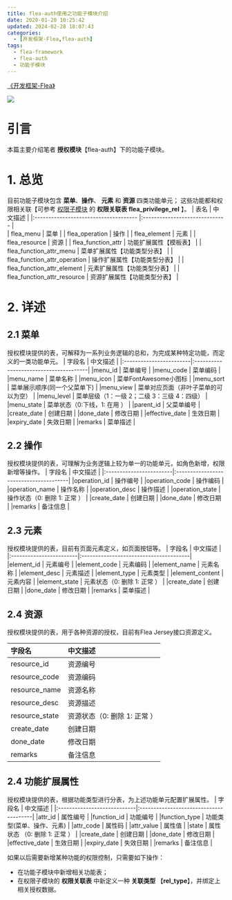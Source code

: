 ```yaml
---
title: flea-auth使用之功能子模块介绍
date: 2020-01-20 10:25:42
updated: 2024-02-28 18:07:43
categories:
  - [开发框架-Flea,flea-auth]
tags:
  - flea-framework
  - flea-auth
  - 功能子模块
---
```


[《开发框架-Flea》](/categories/开发框架-Flea/)

![](/images/flea-logo.png)

# 引言
本篇主要介绍笔者 **授权模块**【flea-auth】下的功能子模块。
# 1. 总览
目前功能子模块包含 **菜单**、**操作**、 **元素** 和 **资源** 四类功能单元；
这些功能都和权限相关联【可参考 [权限子模块](https://blog.csdn.net/u012855229/article/details/103719630) 的 **权限关联表 flea_privilege_rel** 】。
|  表名                    				   |  中文描述                        |
|:------------------------------------- |:------------------------------   |  
|  flea_menu                			|  菜单                            |
|  flea_operation           			|  操作                            |
|  flea_element            			|  元素                           |
|  flea_resource                       |  资源                                             |
|  flea_function_attr        			|  功能扩展属性【模板表】             |
|  flea_function_attr_menu       |  菜单扩展属性【功能类型分表】 |
|  flea_function_attr_operation |  操作扩展属性【功能类型分表】 |
|  flea_function_attr_element   |  元素扩展属性【功能类型分表】 |
|  flea_function_attr_resource  |  资源扩展属性【功能类型分表】 |

# 2. 详述
## 2.1 菜单
授权模块提供的表，可解释为一系列业务逻辑的总和，为完成某种特定功能，而定义的一类功能单元。
|   字段名                |    中文描述                             |
|:------------------------|:---------------------------------------|
|menu_id                | 菜单编号                                |
|menu_code           | 菜单编码                                 |
|menu_name          | 菜单名称                                       |
|menu_icon            | 菜单FontAwesome小图标               |
|menu_sort            | 菜单展示顺序(同一个父菜单下)     |
|menu_view            | 菜单对应页面（非叶子菜单的可以为空）     |
|menu_level            | 菜单层级（1：一级 2；二级 3：三级 4：四级）    |
|menu_state            | 菜单状态（0:下线，1: 在用 ）    |
|parent_id               | 父菜单编号    |
|create_date            | 创建日期    |
|done_date             | 修改日期   |
|effective_date        | 生效日期   |
|expiry_date            | 失效日期   |
|remarks                 | 菜单描述   |
## 2.2 操作
授权模块提供的表，可理解为业务逻辑上较为单一的功能单元，如角色新增，权限新增等操作。
|   字段名                |    中文描述                             |
|:------------------------|:---------------------------------------|
|operation_id          | 操作编号                                  |
|operation_code      | 操作编码                                    |
|operation_name      | 操作名称                                    |
|operation_desc       | 操作描述             				       |
|operation_state      | 操作状态（0: 删除 1: 正常 ）    |
|create_date            | 创建日期                                  |
|done_date              | 修改日期                                   |
|remarks                  | 备注信息                                    |

## 2.3 元素
授权模块提供的表，目前有页面元素定义，如页面按钮等。
|   字段名                |    中文描述                             |
|:------------------------|:---------------------------------------|
|element_id            | 元素编号                              |
|element_code       | 元素编码                                |
|element_name       | 元素名称              				|
|element_desc         | 元素描述    						 |
|element_type         | 元素类型     						|
|element_content    | 元素内容   							 |
|element_state        | 元素状态（0: 删除 1: 正常 ）   |
|create_date            | 创建日期   							 |
|done_date             | 修改日期   							|
|remarks                 | 菜单描述   							|

## 2.4 资源
授权模块提供的表，用于各种资源的授权，目前有Flea Jersey接口资源定义。

|   字段名                |    中文描述                             |
|:------------------------|:---------------------------------------|
|resource_id          | 资源编号                                  |
|resource_code      | 资源编码                                    |
|resource_name      | 资源名称                                    |
|resource_desc       | 资源描述             				       |
|resource_state      | 资源状态（0: 删除 1: 正常 ）    |
|create_date            | 创建日期                                  |
|done_date              | 修改日期                                   |
|remarks                  | 备注信息                                    |

## 2.4 功能扩展属性
授权模块提供的表，根据功能类型进行分表，为上述功能单元配置扩展属性。
|   字段名                    |    中文描述                             |
|:----------------------------|:---------------------------------------|
|attr_id       					| 属性编号                              	 |
|function_id             		| 功能编号  |
|function_type             	| 功能类型(菜单、操作、元素)   |
|attr_code       				| 属性码                             		 |
|attr_value         			| 属性值                              			|
|state        					| 属性状态 （0: 删除 1: 正常 ）  |
|create_date            	| 创建日期   								 |
|done_date            	 	| 修改日期   								|
|effective_date            | 生效日期  								 |
|expiry_date               | 失效日期   								|
|remarks                    | 备注信息   								|


如果以后需要新增某种功能的权限控制，只需要如下操作：
- 在功能子模块中新增相关功能表；
- 在权限子模块的 **权限关联表** 中新定义一种 **关联类型** 【**rel_type**】，并绑定上相关授权数据。

